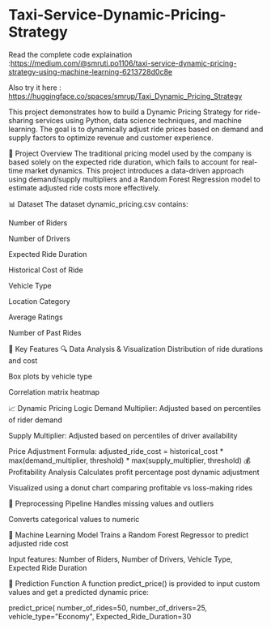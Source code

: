 # Taxi-Service-Dynamic-Pricing-Strategy
Read the complete code explaination :https://medium.com/@smruti.po1106/taxi-service-dynamic-pricing-strategy-using-machine-learning-6213728d0c8e

Also try it here : https://huggingface.co/spaces/smrup/Taxi_Dynamic_Pricing_Strategy

This project demonstrates how to build a Dynamic Pricing Strategy for ride-sharing services using Python, data science techniques, and machine learning. The goal is to dynamically adjust ride prices based on demand and supply factors to optimize revenue and customer experience.

📌 Project Overview
The traditional pricing model used by the company is based solely on the expected ride duration, which fails to account for real-time market dynamics. This project introduces a data-driven approach using demand/supply multipliers and a Random Forest Regression model to estimate adjusted ride costs more effectively.

📊 Dataset
The dataset dynamic_pricing.csv contains:

Number of Riders

Number of Drivers

Expected Ride Duration

Historical Cost of Ride

Vehicle Type

Location Category

Average Ratings

Number of Past Rides

🧪 Key Features
🔍 Data Analysis & Visualization
Distribution of ride durations and cost

Box plots by vehicle type

Correlation matrix heatmap

📈 Dynamic Pricing Logic
Demand Multiplier: Adjusted based on percentiles of rider demand

Supply Multiplier: Adjusted based on percentiles of driver availability

Price Adjustment Formula:
adjusted_ride_cost = historical_cost * max(demand_multiplier, threshold) * max(supply_multiplier, threshold)
💰 Profitability Analysis
Calculates profit percentage post dynamic adjustment

Visualized using a donut chart comparing profitable vs loss-making rides

🔄 Preprocessing Pipeline
Handles missing values and outliers

Converts categorical values to numeric

🤖 Machine Learning Model
Trains a Random Forest Regressor to predict adjusted ride cost

Input features: Number of Riders, Number of Drivers, Vehicle Type, Expected Ride Duration

🧠 Prediction Function
A function predict_price() is provided to input custom values and get a predicted dynamic price:

predict_price(
    number_of_rides=50,
    number_of_drivers=25,
    vehicle_type="Economy",
    Expected_Ride_Duration=30

